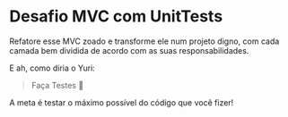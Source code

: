 # Desafio MVC com UnitTests

Refatore esse MVC zoado e transforme ele num projeto digno, com cada camada bem dividida de acordo com as suas responsabilidades.

E ah, como diria o Yuri:

> Faça Testes 🤨

A meta é testar o máximo possível do código que você fizer!
